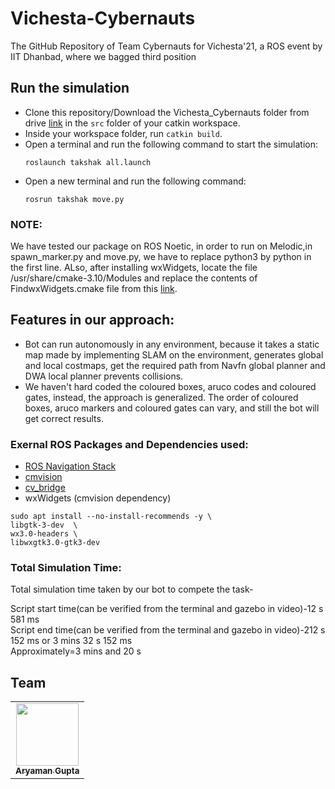 # Vichesta-Cybernauts

The GitHub Repository of Team Cybernauts for Vichesta'21, a ROS event by IIT Dhanbad, where we bagged third position

## Run the simulation

- Clone this repository/Download the Vichesta_Cybernauts folder from drive [link](https://drive.google.com/drive/folders/1MSrlq-jMzMaWwUXjhpCX-cOlR_HxB57m?usp=sharing)  in the `src` folder of your catkin workspace.
- Inside your workspace folder, run `catkin build`.
- Open a terminal and run the following command to start the simulation:
  ```
  roslaunch takshak all.launch
  ```
- Open a new terminal and run the following command:
  ```
  rosrun takshak move.py
  ```
  
### NOTE:
We have tested our package on ROS Noetic, in order to run on Melodic,in spawn_marker.py and move.py, we have to replace python3 by python in the first line. ALso, after installing wxWidgets, locate the file /usr/share/cmake-3.10/Modules and replace the contents of FindwxWidgets.cmake file from this [link](https://gist.github.com/nickoe/d3c224a2587eff8ea959bc383a993520/).

  
## Features in our approach:
- Bot can run autonomously in any environment, because it takes a static map made by implementing SLAM on the environment, generates global and local costmaps, get the required path from Navfn global planner and DWA local planner prevents collisions.
- We haven't hard coded the coloured boxes, aruco codes and coloured gates, instead, the approach is generalized. The order of coloured boxes, aruco markers and coloured gates can vary, and still the bot will get correct results.


### Exernal ROS Packages and Dependencies used:
- [ROS Navigation Stack](https://github.com/ros-planning/navigation.git)
- [cmvision](https://github.com/teshanshanuka/cmvision.git)
- [cv_bridge](https://github.com/ros-perception/vision_opencv.git)
- wxWidgets (cmvision dependency)
```
sudo apt install --no-install-recommends -y \
libgtk-3-dev  \
wx3.0-headers \
libwxgtk3.0-gtk3-dev
```
### Total Simulation Time:
Total simulation time taken by our bot to compete the task-

Script start time(can be verified from the terminal and gazebo in video)-12 s 581 ms   
Script end time(can be verified from the terminal and gazebo in video)-212 s 152 ms or 3 mins 32 s 152 ms   
Approximately=3 mins and 20 s

## Team
<table>
	<td align="center">
     <a href="https://github.com/phoenixrider12">
    <img src="https://avatars.githubusercontent.com/u/76533398?s=460&v=4" width="100px;" alt=""/><br /><sub><b>Aryaman Gupta</b></sub></a><br />
	</td>

</table>
